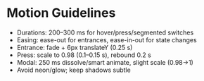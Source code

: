 # Motion Guidelines

- Durations: 200–300 ms for hover/press/segmented switches
- Easing: ease-out for entrances, ease-in-out for state changes
- Entrance: fade + 6px translateY (0.25 s)
- Press: scale to 0.98 (0.1–0.15 s), rebound 0.2 s
- Modal: 250 ms dissolve/smart animate, slight scale (0.98→1)
- Avoid neon/glow; keep shadows subtle